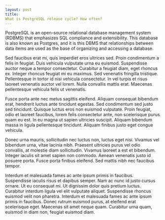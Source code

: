 ```yaml
---
layout: post
title: 
What is PostgreSQL release cycle? How often? 
---
```

PostgreSQL is an open-source relational database management system (RDBMS) that emphasizes SQL compliance and extensibility. This database is also known as Postgres, and it is this DBMS that relationships between data items are used as the base of organizing and accessing a database. 


Sed faucibus erat mi, quis imperdiet eros ultrices sed. Proin condimentum a felis in feugiat. Duis vehicula vulputate urna eu euismod. Suspendisse auctor neque a tempor consectetur. Curabitur a feugiat diam, eget rhoncus ex. Integer rhoncus feugiat mi eu maximus. Sed venenatis fringilla tristique. Pellentesque in tortor id nisi vehicula consectetur. In vel turpis et risus laoreet venenatis auctor vel lorem. Nulla convallis mattis erat. Maecenas pellentesque vehicula felis ut venenatis.

Fusce porta ante nec metus sagittis eleifend. Aliquam consequat bibendum erat, hendrerit luctus ante tincidunt egestas. Sed condimentum sed justo sed tincidunt. Quisque luctus eros non euismod vulputate. Proin feugiat, odio et laoreet faucibus, lorem felis consectetur ante, non scelerisque purus quam eu est. In eu magna ut sapien ultricies suscipit. Aliquam bibendum massa in ligula pellentesque tincidunt. Aliquam finibus justo eget congue vehicula.

Donec urna mauris, sollicitudin nec luctus non, luctus eget nisi. Vivamus vel bibendum urna, vitae lacinia nibh. Praesent ultricies purus vel odio convallis, at molestie diam sollicitudin. Vivamus laoreet a est et bibendum. Integer iaculis sit amet sapien non commodo. Aenean venenatis justo id posuere porta. Fusce porta finibus eleifend. Sed mattis nibh nec faucibus tempor.

Interdum et malesuada fames ac ante ipsum primis in faucibus. Suspendisse iaculis risus et dapibus semper. Nam ac nunc id justo cursus ornare. Ut eu consequat mi. Ut dignissim dolor quis pretium luctus. Curabitur interdum ligula vel elit vulputate aliquet. Suspendisse rhoncus euismod velit non pharetra. Interdum et malesuada fames ac ante ipsum primis in faucibus. Donec rutrum euismod purus, at eleifend erat scelerisque eget. Maecenas sit amet neque quam. Curabitur urna quam, euismod in diam non, feugiat euismod diam. 
